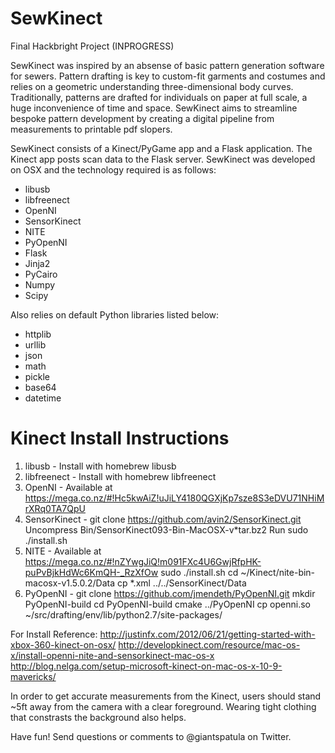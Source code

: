 SewKinect
=========

Final Hackbright Project (INPROGRESS)

SewKinect was inspired by an absense of basic pattern generation software for sewers. Pattern drafting is key to custom-fit garments and costumes and relies on a geometric understanding three-dimensional body curves. Traditionally, patterns are drafted for individuals on paper at full scale, a huge inconvenience of time and space. SewKinect aims to streamline bespoke pattern development by creating a digital pipeline from measurements to printable pdf slopers.

SewKinect consists of a Kinect/PyGame app and a Flask application. The Kinect app posts scan data to the Flask server. SewKinect was developed on OSX and the technology required is as follows: 

- libusb
- libfreenect
- OpenNI
- SensorKinect
- NITE
- PyOpenNI
- Flask
- Jinja2
- PyCairo
- Numpy
- Scipy

Also relies on default Python libraries listed below: 

- httplib
- urllib
- json
- math
- pickle
- base64
- datetime


Kinect Install Instructions
==================
1. libusb - Install with homebrew libusb
2. libfreenect - Install with homebrew libfreenect
3. OpenNI - Available at https://mega.co.nz/#!Hc5kwAiZ!uJiLY4180QGXjKp7sze8S3eDVU71NHiMrXRq0TA7QpU
4. SensorKinect - git clone https://github.com/avin2/SensorKinect.git
Uncompress Bin/SensorKinect093-Bin-MacOSX-v*tar.bz2
Run sudo ./install.sh
4. NITE - Available at https://mega.co.nz/#!nZYwgJiQ!m091FXc4U6GwjRfpHK-puPvBjkHdWc6KmQH-_RzXfOw
  sudo ./install.sh
  cd ~/Kinect/nite-bin-macosx-v1.5.0.2/Data
  cp *.xml ../../SensorKinect/Data
5. PyOpenNI - git clone https://github.com/jmendeth/PyOpenNI.git
  mkdir PyOpenNI-build
  cd PyOpenNI-build
  cmake ../PyOpenNI
  cp openni.so ~/src/drafting/env/lib/python2.7/site-packages/
  
For Install Reference: 
http://justinfx.com/2012/06/21/getting-started-with-xbox-360-kinect-on-osx/
http://developkinect.com/resource/mac-os-x/install-openni-nite-and-sensorkinect-mac-os-x
http://blog.nelga.com/setup-microsoft-kinect-on-mac-os-x-10-9-mavericks/

In order to get accurate measurements from the Kinect, users should stand ~5ft away from the camera with a clear foreground. Wearing tight clothing that constrasts the background also helps. 

Have fun! Send questions or comments to @giantspatula on Twitter. 
